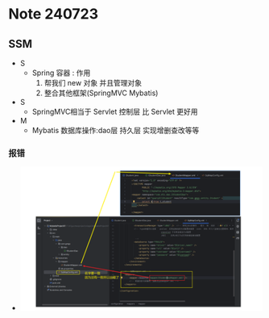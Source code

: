 # Note 240723

## SSM
- S 
  - Spring 容器 : 作用
    1. 帮我们 new 对象 并且管理对象
    2. 整合其他框架(SpringMVC Mybatis)
- S
  - SpringMVC相当于 Servlet 控制层 比 Servlet 更好用
- M
  - Mybatis 数据库操作:dao层 持久层 实现增删查改等等

### 报错
- ![img_8.png](img_8.png)
